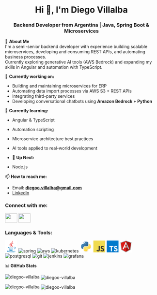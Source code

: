 <h1 align="center">Hi 👋, I'm Diego Villalba</h1>
<h3 align="center">Backend Developer from Argentina | Java, Spring Boot & Microservices</h3>

🎯 **About Me**  
I'm a semi-senior backend developer with experience building scalable microservices, developing and consuming REST APIs, and automating business processes.  
Currently exploring generative AI tools (AWS Bedrock) and expanding my skills in Angular and automation with TypeScript.

💼 **Currently working on:**  
- Building and maintaining microservices for ERP  
- Automating data import processes via AWS S3 + REST APIs  
- Integrating third-party services 
- Developing conversational chatbots using **Amazon Bedrock + Python**

🧠 **Currently learning:**  
- Angular & TypeScript  
- Automation scripting  
- Microservice architecture best practices  
- AI tools applied to real-world development

- 🧭 **Up Next:**  
- Node.js

📫 **How to reach me:**  
- Email: **diegoo.villalba@gmail.com**  
- [LinkedIn](https://www.linkedin.com/in/villalba-diego/)

<h3 align="left">Connect with me:</h3>
<p align="left">
  <a href="https://linkedin.com/in/villalba-diego" target="blank"><img align="center" src="https://raw.githubusercontent.com/rahuldkjain/github-profile-readme-generator/master/src/images/icons/Social/linked-in-alt.svg" height="30" width="40" /></a>
  <a href="https://instagram.com/diegoo.villalba" target="blank"><img align="center" src="https://raw.githubusercontent.com/rahuldkjain/github-profile-readme-generator/master/src/images/icons/Social/instagram.svg" height="30" width="40" /></a>
</p>

<h3 align="left">Languages & Tools:</h3>
<p align="left">
  <img src="https://raw.githubusercontent.com/devicons/devicon/master/icons/java/java-original.svg" alt="java" width="40" height="40"/> 
  <img src="https://www.vectorlogo.zone/logos/springio/springio-icon.svg" alt="spring" width="40" height="40"/>
  <img src="https://www.vectorlogo.zone/logos/amazon_aws/amazon_aws-icon.svg" alt="aws" width="40" height="40"/>
  <img src="https://www.vectorlogo.zone/logos/kubernetes/kubernetes-icon.svg" alt="kubernetes" width="40" height="40"/>
  <img src="https://raw.githubusercontent.com/devicons/devicon/master/icons/python/python-original.svg" alt="python" width="40" height="40"/>
  <img src="https://raw.githubusercontent.com/devicons/devicon/master/icons/javascript/javascript-original.svg" alt="javascript" width="40" height="40"/>
  <img src="https://raw.githubusercontent.com/devicons/devicon/master/icons/typescript/typescript-original.svg" alt="typescript" width="40" height="40"/>
  <img src="https://raw.githubusercontent.com/devicons/devicon/master/icons/angularjs/angularjs-original.svg" alt="angular" width="40" height="40"/>
  <img src="https://www.vectorlogo.zone/logos/postgresql/postgresql-icon.svg" alt="postgresql" width="40" height="40"/>
  <img src="https://www.vectorlogo.zone/logos/git-scm/git-scm-icon.svg" alt="git" width="40" height="40"/>
  <img src="https://www.vectorlogo.zone/logos/jenkins/jenkins-icon.svg" alt="jenkins" width="40" height="40"/>
  <img src="https://www.vectorlogo.zone/logos/grafana/grafana-icon.svg" alt="grafana" width="40" height="40"/>
</p>

📊 **GitHub Stats**
<p><img align="left" src="https://github-readme-stats.vercel.app/api/top-langs?username=diegoo-villalba&show_icons=true&locale=en&layout=compact" alt="diegoo-villalba" /></p>
<p>&nbsp;<img align="center" src="https://github-readme-stats.vercel.app/api?username=diegoo-villalba&show_icons=true&locale=en" alt="diegoo-villalba" /></p>


<p><img align="left" src="https://github-readme-stats.vercel.app/api/top-langs?username=diegoo-villalba&show_icons=true&locale=en&layout=compact" alt="diegoo-villalba" /></p>

<p>&nbsp;<img align="center" src="https://github-readme-stats.vercel.app/api?username=diegoo-villalba&show_icons=true&locale=en" alt="diegoo-villalba" /></p>

